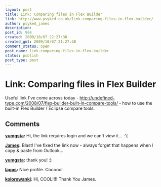 ```yaml
---
layout: post
title: Link: Comparing files in Flex Builder
link: http://www.psyked.co.uk/link-comparing-files-in-flex-builder/
author: psyked_james
description: 
post_id: 964
created: 2009/10/07 22:27:38
created_gmt: 2009/10/07 21:27:38
comment_status: open
post_name: link-comparing-files-in-flex-builder
status: publish
post_type: post
---
```


# Link: Comparing files in Flex Builder

Useful link I've come across today - <http://undefined-type.com/2008/07/flex-builder-built-in-compare-tools/> \- how to use the built-in Flex Builder / Eclipse compare tools.

## Comments

**[yumgsta](#694 "2009-10-08 10:56:52"):** Hi, the link requires login and we can't view it... :'(

**[James](#695 "2009-10-08 13:25:34"):** Blast! I've fixed the link now - always forget that happens when I copy & paste from Outlook...

**[yumgsta](#696 "2009-10-14 16:41:20"):** thank you! :)

**[lagos](#697 "2009-10-17 12:03:15"):** Nice profile. Coooool

**[kolorowanki](#698 "2009-11-07 18:33:55"):** Hi, COOL!!!! Thank You James.

